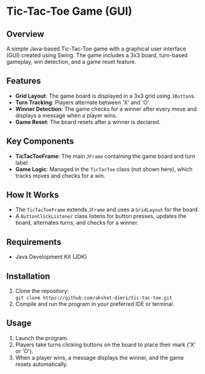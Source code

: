 # Tic-Tac-Toe Game (GUI)

## Overview
A simple Java-based Tic-Tac-Toe game with a graphical user interface (GUI) created using Swing. The game includes a 3x3 board, turn-based gameplay, win detection, and a game reset feature.

## Features
- **Grid Layout**: The game board is displayed in a 3x3 grid using `JButton`s.
- **Turn Tracking**: Players alternate between 'X' and 'O'.
- **Winner Detection**: The game checks for a winner after every move and displays a message when a player wins.
- **Game Reset**: The board resets after a winner is declared.

## Key Components
- **TicTacToeFrame**: The main `JFrame` containing the game board and turn label.
- **Game Logic**: Managed in the `TicTacToe` class (not shown here), which tracks moves and checks for a win.

## How It Works
- The `TicTacToeFrame` extends `JFrame` and uses a `GridLayout` for the board.
- A `ButtonClickListener` class listens for button presses, updates the board, alternates turns, and checks for a winner.

## Requirements
- Java Development Kit (JDK)

## Installation
1. Clone the repository:  
   `git clone https://github.com/akshat-dimri/tic-tac-toe.git`  
2. Compile and run the program in your preferred IDE or terminal.  

## Usage
1. Launch the program.
2. Players take turns clicking buttons on the board to place their mark ('X' or 'O').
3. When a player wins, a message displays the winner, and the game resets automatically.
